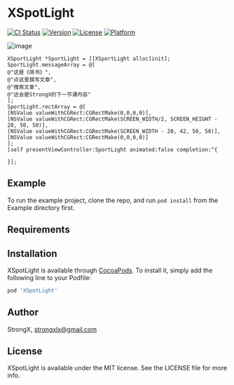 
# XSpotLight

[![CI Status](https://img.shields.io/travis/StrongX/XSpotLight.svg?style=flat)](https://travis-ci.org/StrongX/XSpotLight)
[![Version](https://img.shields.io/cocoapods/v/XSpotLight.svg?style=flat)](https://cocoapods.org/pods/XSpotLight)
[![License](https://img.shields.io/cocoapods/l/XSpotLight.svg?style=flat)](https://cocoapods.org/pods/XSpotLight)
[![Platform](https://img.shields.io/cocoapods/p/XSpotLight.svg?style=flat)](https://cocoapods.org/pods/XSpotLight)

![image](https://github.com/StrongX/XSportLight/blob/master/10.gif)

```objc
XSportLight *SportLight = [[XSportLight alloc]init];
SportLight.messageArray = @[
@"这是《简书》",
@"点这里撰写文章",
@"搜索文章",
@"这会是StrongX的下一节课内容"
];
SportLight.rectArray = @[
[NSValue valueWithCGRect:CGRectMake(0,0,0,0)],
[NSValue valueWithCGRect:CGRectMake(SCREEN_WIDTH/2, SCREEN_HEIGHT - 20, 50, 50)],
[NSValue valueWithCGRect:CGRectMake(SCREEN_WIDTH - 20, 42, 50, 50)],
[NSValue valueWithCGRect:CGRectMake(0,0,0,0)]
];
[self presentViewController:SportLight animated:false completion:^{

}];
```

## Example

To run the example project, clone the repo, and run `pod install` from the Example directory first.

## Requirements

## Installation

XSpotLight is available through [CocoaPods](https://cocoapods.org). To install
it, simply add the following line to your Podfile:

```ruby
pod 'XSpotLight'
```

## Author

StrongX, strongxlx@gmail.com

## License

XSpotLight is available under the MIT license. See the LICENSE file for more info.

